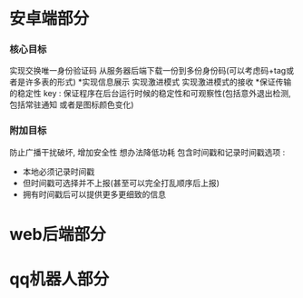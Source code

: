 # 安卓端部分

### 核心目标

实现交换唯一身份验证码
从服务器后端下载一份到多份身份码(可以考虑码+tag或者是许多表的形式)
\*实现信息展示
实现激进模式
实现激进模式的接收
\*保证传输的稳定性
key : 保证程序在后台运行时候的稳定性和可观察性(包括意外退出检测, 包括常驻通知 或者是图标颜色变化)

### 附加目标

防止广播干扰破坏, 增加安全性
想办法降低功耗
包含时间戳和记录时间戳选项 :
- 本地必须记录时间戳
- 但时间戳可选择并不上报(甚至可以完全打乱顺序后上报)
- 拥有时间戳后可以提供更多更细致的信息



# web后端部分


# qq机器人部分
